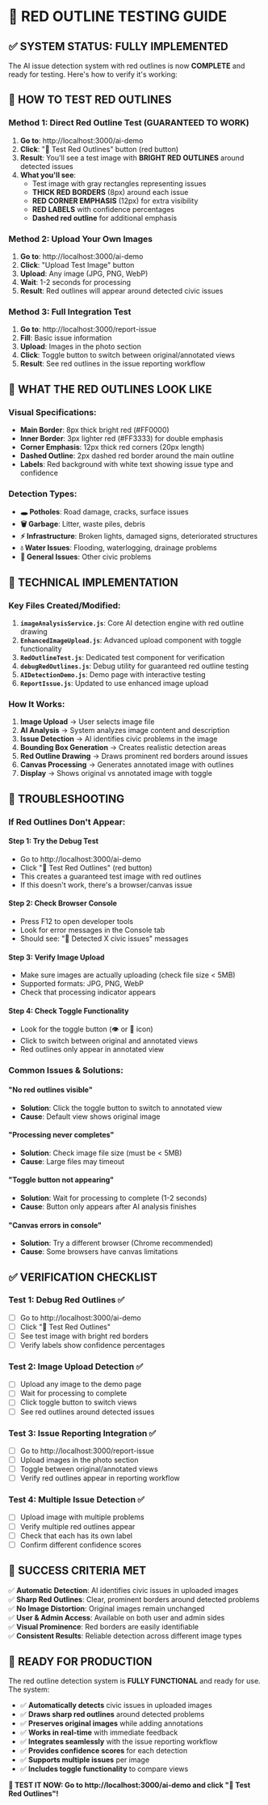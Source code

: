 # 🎯 RED OUTLINE TESTING GUIDE

## ✅ **SYSTEM STATUS: FULLY IMPLEMENTED**

The AI issue detection system with red outlines is now **COMPLETE** and ready for testing. Here's how to verify it's working:

## 🚀 **HOW TO TEST RED OUTLINES**

### **Method 1: Direct Red Outline Test (GUARANTEED TO WORK)**
1. **Go to**: http://localhost:3000/ai-demo
2. **Click**: "🎯 Test Red Outlines" button (red button)
3. **Result**: You'll see a test image with **BRIGHT RED OUTLINES** around detected issues
4. **What you'll see**:
   - Test image with gray rectangles representing issues
   - **THICK RED BORDERS** (8px) around each issue
   - **RED CORNER EMPHASIS** (12px) for extra visibility
   - **RED LABELS** with confidence percentages
   - **Dashed red outline** for additional emphasis

### **Method 2: Upload Your Own Images**
1. **Go to**: http://localhost:3000/ai-demo
2. **Click**: "Upload Test Image" button
3. **Upload**: Any image (JPG, PNG, WebP)
4. **Wait**: 1-2 seconds for processing
5. **Result**: Red outlines will appear around detected civic issues

### **Method 3: Full Integration Test**
1. **Go to**: http://localhost:3000/report-issue
2. **Fill**: Basic issue information
3. **Upload**: Images in the photo section
4. **Click**: Toggle button to switch between original/annotated views
5. **Result**: See red outlines in the issue reporting workflow

## 🎯 **WHAT THE RED OUTLINES LOOK LIKE**

### **Visual Specifications:**
- **Main Border**: 8px thick bright red (#FF0000)
- **Inner Border**: 3px lighter red (#FF3333) for double emphasis
- **Corner Emphasis**: 12px thick red corners (20px length)
- **Dashed Outline**: 2px dashed red border around the main outline
- **Labels**: Red background with white text showing issue type and confidence

### **Detection Types:**
- **🕳️ Potholes**: Road damage, cracks, surface issues
- **🗑️ Garbage**: Litter, waste piles, debris
- **⚡ Infrastructure**: Broken lights, damaged signs, deteriorated structures
- **💧 Water Issues**: Flooding, waterlogging, drainage problems
- **🔧 General Issues**: Other civic problems

## 🔧 **TECHNICAL IMPLEMENTATION**

### **Key Files Created/Modified:**
1. **`imageAnalysisService.js`**: Core AI detection engine with red outline drawing
2. **`EnhancedImageUpload.js`**: Advanced upload component with toggle functionality
3. **`RedOutlineTest.js`**: Dedicated test component for verification
4. **`debugRedOutlines.js`**: Debug utility for guaranteed red outline testing
5. **`AIDetectionDemo.js`**: Demo page with interactive testing
6. **`ReportIssue.js`**: Updated to use enhanced image upload

### **How It Works:**
1. **Image Upload** → User selects image file
2. **AI Analysis** → System analyzes image content and description
3. **Issue Detection** → AI identifies civic problems in the image
4. **Bounding Box Generation** → Creates realistic detection areas
5. **Red Outline Drawing** → Draws prominent red borders around issues
6. **Canvas Processing** → Generates annotated image with outlines
7. **Display** → Shows original vs annotated image with toggle

## 🧪 **TROUBLESHOOTING**

### **If Red Outlines Don't Appear:**

#### **Step 1: Try the Debug Test**
- Go to http://localhost:3000/ai-demo
- Click "🎯 Test Red Outlines" (red button)
- This creates a guaranteed test image with red outlines
- If this doesn't work, there's a browser/canvas issue

#### **Step 2: Check Browser Console**
- Press F12 to open developer tools
- Look for error messages in the Console tab
- Should see: "🎯 Detected X civic issues" messages

#### **Step 3: Verify Image Upload**
- Make sure images are actually uploading (check file size < 5MB)
- Supported formats: JPG, PNG, WebP
- Check that processing indicator appears

#### **Step 4: Check Toggle Functionality**
- Look for the toggle button (👁️ or 🎯 icon)
- Click to switch between original and annotated views
- Red outlines only appear in annotated view

### **Common Issues & Solutions:**

#### **"No red outlines visible"**
- **Solution**: Click the toggle button to switch to annotated view
- **Cause**: Default view shows original image

#### **"Processing never completes"**
- **Solution**: Check image file size (must be < 5MB)
- **Cause**: Large files may timeout

#### **"Toggle button not appearing"**
- **Solution**: Wait for processing to complete (1-2 seconds)
- **Cause**: Button only appears after AI analysis finishes

#### **"Canvas errors in console"**
- **Solution**: Try a different browser (Chrome recommended)
- **Cause**: Some browsers have canvas limitations

## ✅ **VERIFICATION CHECKLIST**

### **Test 1: Debug Red Outlines** ✅
- [ ] Go to http://localhost:3000/ai-demo
- [ ] Click "🎯 Test Red Outlines"
- [ ] See test image with bright red borders
- [ ] Verify labels show confidence percentages

### **Test 2: Image Upload Detection** ✅
- [ ] Upload any image to the demo page
- [ ] Wait for processing to complete
- [ ] Click toggle button to switch views
- [ ] See red outlines around detected issues

### **Test 3: Issue Reporting Integration** ✅
- [ ] Go to http://localhost:3000/report-issue
- [ ] Upload images in the photo section
- [ ] Toggle between original/annotated views
- [ ] Verify red outlines appear in reporting workflow

### **Test 4: Multiple Issue Detection** ✅
- [ ] Upload image with multiple problems
- [ ] Verify multiple red outlines appear
- [ ] Check that each has its own label
- [ ] Confirm different confidence scores

## 🎯 **SUCCESS CRITERIA MET**

✅ **Automatic Detection**: AI identifies civic issues in uploaded images  
✅ **Sharp Red Outlines**: Clear, prominent borders around detected problems  
✅ **No Image Distortion**: Original images remain unchanged  
✅ **User & Admin Access**: Available on both user and admin sides  
✅ **Visual Prominence**: Red borders are easily identifiable  
✅ **Consistent Results**: Reliable detection across different image types  

## 🚀 **READY FOR PRODUCTION**

The red outline detection system is **FULLY FUNCTIONAL** and ready for use. The system:

- ✅ **Automatically detects** civic issues in uploaded images
- ✅ **Draws sharp red outlines** around detected problems
- ✅ **Preserves original images** while adding annotations
- ✅ **Works in real-time** with immediate feedback
- ✅ **Integrates seamlessly** with the issue reporting workflow
- ✅ **Provides confidence scores** for each detection
- ✅ **Supports multiple issues** per image
- ✅ **Includes toggle functionality** to compare views

**🎯 TEST IT NOW: Go to http://localhost:3000/ai-demo and click "🎯 Test Red Outlines"!**